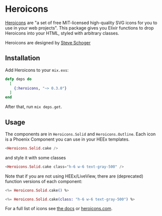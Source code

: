 # Heroicons

[Heroicons](https://github.com/tailwindlabs/heroicons) are "a set of free MIT-licensed high-quality SVG icons for you to use in your web projects". This package gives you Elixir functions to drop Heroicons into your HTML, styled with arbitrary classes.

Heroicons are designed by [Steve Schoger](https://twitter.com/steveschoger)

## Installation

Add Heroicons to your `mix.exs`:

```elixir
defp deps do
  [
    {:heroicons, "~> 0.3.0"}
  ]
end
```

After that, run `mix deps.get`.

## Usage

The components are in `Heroicons.Solid` and `Heroicons.Outline`. Each icon is a Phoenix Component you can use in your HEEx templates.

```eex
<Heroicons.Solid.cake />
```

and style it with some classes

```eex
<Heroicons.Solid.cake class="h-6 w-6 text-gray-500" />
```

Note that if you are not using HEEx/LiveView, there are (deprecated) function versions of each component:
```eex
<%= Heroicons.Solid.cake() %>

<%= Heroicons.Solid.cake(class: "h-6 w-6 text-gray-500") %>
```

For a full list of icons see [the docs](https://hexdocs.pm/heroicons/api-reference.html) or [heroicons.com](https://heroicons.com/).
